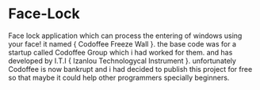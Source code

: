 # Face-Lock
Face lock application which can process the entering of windows using your face! it named { Codoffee Freeze Wall }. the base code was for a startup called Codoffee Group which i had worked for them. and has developed by I.T.I { Izanlou Technologycal Instrument }. unfortunately Codoffee is now bankrupt and i had decided to publish this project for free so that maybe it could help other programmers specially beginners.
